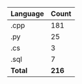 | Language | Count |
|----------|-------|
| .cpp | 181 |
| .py | 25 |
| .cs | 3 |
| .sql | 7 |
| **Total** | **216** |
